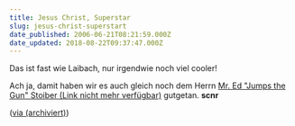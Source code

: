 ```yaml
---
title: Jesus Christ, Superstar
slug: jesus-christ-superstart
date_published: 2006-06-21T08:21:59.000Z
date_updated: 2018-08-22T09:37:47.000Z
---
```


Das ist fast wie Laibach, nur irgendwie noch viel cooler!

Ach ja, damit haben wir es auch gleich noch dem Herrn [Mr. Ed "Jumps the Gun" Stoiber (Link nicht mehr verfügbar)](http://thafaker.de/?p=935) gutgetan. **scnr**

([via (archiviert)](http://web.archive.org/web/20060821121412/http://www.bloggerette.de:80/blog/index.php?/archives/688-Achtung-Blasphemie!.html))
